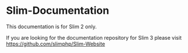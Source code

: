 # Slim-Documentation

This documentation is for Slim 2 only. 

If you are looking for the documentation repository for Slim 3 please visit https://github.com/slimphp/Slim-Website
